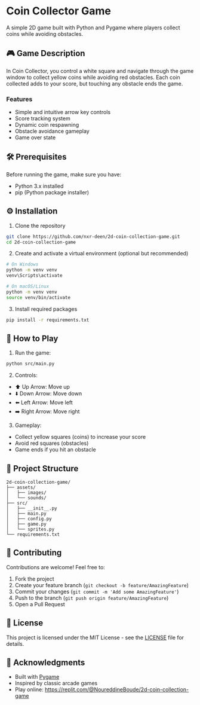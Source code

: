 # Coin Collector Game

A simple 2D game built with Python and Pygame where players collect coins while avoiding obstacles.

## 🎮 Game Description

In Coin Collector, you control a white square and navigate through the game window to collect yellow coins while avoiding red obstacles. Each coin collected adds to your score, but touching any obstacle ends the game.

### Features
- Simple and intuitive arrow key controls
- Score tracking system
- Dynamic coin respawning
- Obstacle avoidance gameplay
- Game over state

## 🛠️ Prerequisites

Before running the game, make sure you have:
- Python 3.x installed
- pip (Python package installer)

## ⚙️ Installation

1. Clone the repository
```bash
git clone https://github.com/nxr-deen/2d-coin-collection-game.git
cd 2d-coin-collection-game
```

2. Create and activate a virtual environment (optional but recommended)
```bash
# On Windows
python -m venv venv
venv\Scripts\activate

# On macOS/Linux
python -m venv venv
source venv/bin/activate
```

3. Install required packages
```bash
pip install -r requirements.txt
```

## 🎯 How to Play

1. Run the game:
```bash
python src/main.py
```

2. Controls:
- ⬆️ Up Arrow: Move up
- ⬇️ Down Arrow: Move down
- ⬅️ Left Arrow: Move left
- ➡️ Right Arrow: Move right

3. Gameplay:
- Collect yellow squares (coins) to increase your score
- Avoid red squares (obstacles)
- Game ends if you hit an obstacle

## 📁 Project Structure
```
2d-coin-collection-game/
├── assets/
│   ├── images/
│   └── sounds/
├── src/
│   ├── __init__.py
│   ├── main.py
│   ├── config.py
│   ├── game.py
│   └── sprites.py
└── requirements.txt
```

## 🤝 Contributing

Contributions are welcome! Feel free to:
1. Fork the project
2. Create your feature branch (`git checkout -b feature/AmazingFeature`)
3. Commit your changes (`git commit -m 'Add some AmazingFeature'`)
4. Push to the branch (`git push origin feature/AmazingFeature`)
5. Open a Pull Request

## 📝 License

This project is licensed under the MIT License - see the [LICENSE](LICENSE) file for details.

## 🙏 Acknowledgments

- Built with [Pygame](https://www.pygame.org/)
- Inspired by classic arcade games
- Play online: https://replit.com/@NoureddineBoude/2d-coin-collection-game
